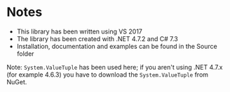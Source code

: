 # Notes

 - This library has been written using VS 2017
 - The library has been created with .NET 4.7.2 and C# 7.3
 - Installation, documentation and examples can be found in the Source folder

Note: `System.ValueTuple` has been used here; if you aren't using .NET 4.7.x (for example 4.6.3) you have to download the `System.ValueTuple` from NuGet. 
